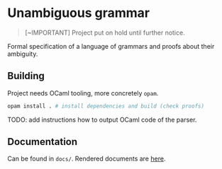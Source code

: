 # Unambiguous grammar

> [~IMPORTANT]
> Project put on hold until further notice.

Formal specification of a language of grammars and proofs about their ambiguity.

## Building

Project needs OCaml tooling, more concretely `opam`.

```sh
opam install . # install dependencies and build (check proofs)
```

TODO: add instructions how to output OCaml code of the parser.

## Documentation

Can be found in `docs/`. Rendered documents are [here](https://github.shilangyu.dev/unambiguous-grammar/).

